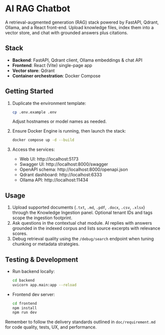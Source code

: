 # AI RAG Chatbot

A retrieval-augmented generation (RAG) stack powered by FastAPI, Qdrant, Ollama, and a React front-end. Upload knowledge files, index them into a vector store, and chat with grounded answers plus citations.

## Stack

- **Backend**: FastAPI, Qdrant client, Ollama embeddings & chat API
- **Frontend**: React (Vite) single-page app
- **Vector store**: Qdrant
- **Container orchestration**: Docker Compose

## Getting Started

1. Duplicate the environment template:
   ```bash
   cp .env.example .env
   ```
   Adjust hostnames or model names as needed.

2. Ensure Docker Engine is running, then launch the stack:
   ```bash
   docker compose up -d --build
   ```

3. Access the services:
   - Web UI: http://localhost:5173
   - Swagger UI: http://localhost:8000/swagger
   - OpenAPI schema: http://localhost:8000/openapi.json
   - Qdrant dashboard: http://localhost:6333
   - Ollama API: http://localhost:11434

## Usage

1. Upload supported documents (`.txt`, `.md`, `.pdf`, `.docx`, `.csv`, `.xlsx`) through the Knowledge Ingestion panel. Optional tenant IDs and tags scope the ingestion footprint.
2. Ask questions in the contextual chat module. AI replies with answers grounded in the indexed corpus and lists source excerpts with relevance scores.
3. Debug retrieval quality using the `/debug/search` endpoint when tuning chunking or metadata strategies.

## Testing & Development

- Run backend locally:
  ```bash
  cd backend
  uvicorn app.main:app --reload
  ```
- Frontend dev server:
  ```bash
  cd frontend
  npm install
  npm run dev
  ```

Remember to follow the delivery standards outlined in `doc/requirement.md` for code quality, tests, UX, and performance.

